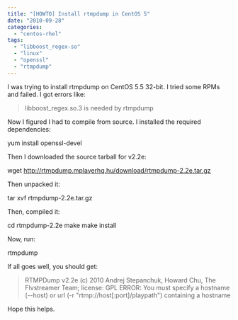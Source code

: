 ```yaml
---
title: "[HOWTO] Install rtmpdump in CentOS 5"
date: "2010-09-28"
categories: 
  - "centos-rhel"
tags: 
  - "libboost_regex-so"
  - "linux"
  - "openssl"
  - "rtmpdump"
---
```


I was trying to install rtmpdump on CentOS 5.5 32-bit. I tried some RPMs and failed. I got errors like:

> libboost\_regex.so.3 is needed by rtmpdump

Now I figured I had to compile from source. I installed the required dependencies:

yum install openssl-devel

Then I downloaded the source tarball for v2.2e:

wget http://rtmpdump.mplayerhq.hu/download/rtmpdump-2.2e.tar.gz

Then unpacked it:

tar xvf rtmpdump-2.2e.tar.gz

Then, compiled it:

cd rtmpdump-2.2e
make
make install

Now, run:

rtmpdump

If all goes well, you should get:

> RTMPDump v2.2e (c) 2010 Andrej Stepanchuk, Howard Chu, The Flvstreamer Team; license: GPL ERROR: You must specify a hostname (--host) or url (-r "rtmp://host\[:port\]/playpath") containing a hostname

Hope this helps.

